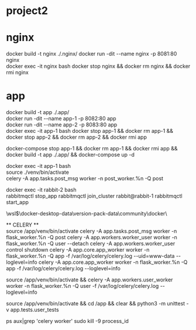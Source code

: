 # project2

# nginx
docker build -t nginx ./.nginx/
docker run -dit --name nginx -p 8081:80 nginx  
docker exec -it nginx bash
docker stop nginx && docker rm nginx && docker rmi nginx

# app
docker build -t app ./.app/  
docker run -dit --name app-1 -p 8082:80 app  
docker run -dit --name app-2 -p 8083:80 app  
docker exec -it app-1 bash
docker stop app-1 && docker rm app-1 && docker stop app-2 && docker rm app-2 && docker rmi app  



docker-compose stop app-1 && docker rm app-1 && docker rmi app && docker build -t app ./.app/ && docker-compose up -d

docker exec -it app-1 bash  
source ./venv/bin/activate  
celery -A app.tasks.post_msg worker -n post_worker.%n -Q post

docker exec -it rabbit-2 bash  
rabbitmqctl stop_app
rabbitmqctl join_cluster rabbit@rabbit-1
rabbitmqctl start_app

\\wsl$\docker-desktop-data\version-pack-data\community\docker\

** CELERY **  
source /app/venv/bin/activate
celery -A app.tasks.post_msg worker -n flask_worker.%n -Q post
celery -A app.workers.worker_user worker -n flask_worker.%n -Q user --detach
celery -A app.workers.worker_user control shutdown
celery -A app.core.app_worker worker -n flask_worker.%n -Q app -f /var/log/celery/celery.log --uid=www-data --loglevel=info
celery -A app.core.app_worker worker -n flask_worker.%n -Q app -f /var/log/celery/celery.log --loglevel=info

source /app/venv/bin/activate && celery -A app.workers.user_worker worker -n flask_worker.%n -Q user -f /var/log/celery/celery.log --loglevel=info

source /app/venv/bin/activate && cd /app && clear && python3 -m unittest -v app.tests.user_tests

ps aux|grep 'celery worker'
sudo kill -9 process_id
